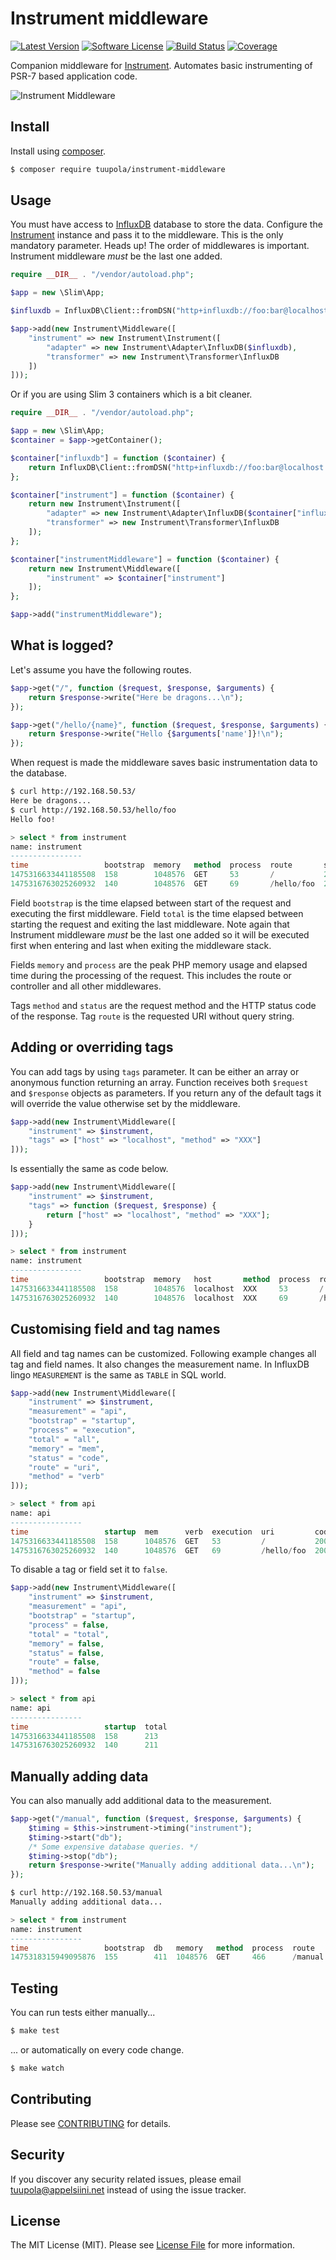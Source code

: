 # Instrument middleware

[![Latest Version](https://img.shields.io/packagist/v/tuupola/instrument-middleware.svg?style=flat-square)](https://packagist.org/packages/tuupola/instrument-middleware)
[![Software License](https://img.shields.io/badge/license-MIT-brightgreen.svg?style=flat-square)](LICENSE.md)
[![Build Status](https://img.shields.io/github/workflow/status/tuupola/instrument-middleware/Tests/master?style=flat-square)](https://github.com/tuupola/instrument-middleware/actions)
[![Coverage](https://img.shields.io/codecov/c/github/tuupola/instrument-middleware.svg?style=flat-square)](https://codecov.io/github/tuupola/instrument-middleware)

Companion middleware for [Instrument](https://github.com/tuupola/instrument). Automates basic instrumenting of PSR-7 based application code.

![Instrument Middleware](http://www.appelsiini.net/img/instrument-middleware-1400.png)

## Install

Install using [composer](https://getcomposer.org/).

``` bash
$ composer require tuupola/instrument-middleware
```

## Usage

You must have access to [InfluxDB](https://influxdata.com/) database to store the data. Configure the [Instrument](https://github.com/tuupola/instrument) instance and pass it to the middleware. This is the only mandatory parameter. Heads up! The order of middlewares is important. Instrument middleware *must* be the last one added.

``` php
require __DIR__ . "/vendor/autoload.php";

$app = new \Slim\App;

$influxdb = InfluxDB\Client::fromDSN("http+influxdb://foo:bar@localhost:8086/instrument");

$app->add(new Instrument\Middleware([
    "instrument" => new Instrument\Instrument([
        "adapter" => new Instrument\Adapter\InfluxDB($influxdb),
        "transformer" => new Instrument\Transformer\InfluxDB
    ])
]));
```

Or if you are using Slim 3 containers which is a bit cleaner.

``` php
require __DIR__ . "/vendor/autoload.php";

$app = new \Slim\App;
$container = $app->getContainer();

$container["influxdb"] = function ($container) {
    return InfluxDB\Client::fromDSN("http+influxdb://foo:bar@localhost:8086/instrument");
};

$container["instrument"] = function ($container) {
    return new Instrument\Instrument([
        "adapter" => new Instrument\Adapter\InfluxDB($container["influxdb"]),
        "transformer" => new Instrument\Transformer\InfluxDB
    ]);
};

$container["instrumentMiddleware"] = function ($container) {
    return new Instrument\Middleware([
        "instrument" => $container["instrument"]
    ]);
};

$app->add("instrumentMiddleware");
```

## What is logged?

Let's assume you have the following routes.

```php
$app->get("/", function ($request, $response, $arguments) {
    return $response->write("Here be dragons...\n");
});

$app->get("/hello/{name}", function ($request, $response, $arguments) {
    return $response->write("Hello {$arguments['name']}!\n");
});
```

When request is made the middleware saves basic instrumentation data to the database.

``` bash
$ curl http://192.168.50.53/
Here be dragons...
$ curl http://192.168.50.53/hello/foo
Hello foo!
```

``` sql
> select * from instrument
name: instrument
----------------
time                 bootstrap  memory   method  process  route       status  total
1475316633441185508  158        1048576  GET     53       /           200     213
1475316763025260932  140        1048576  GET     69       /hello/foo  200     211

```

Field `bootstrap` is the time elapsed between start of the request and executing
the first middleware. Field `total` is the time elapsed between starting the
request and exiting the last middleware. Note again that Instrument middleware
*must* be the last one added so it will be executed first when entering and
last when exiting the  middleware stack.

Fields `memory` and `process` are the peak PHP memory usage and elapsed time
during the processing of the request. This includes the route or controller and
all other middlewares.

Tags `method` and `status` are the request method and the HTTP status code of
the response. Tag `route` is the requested URI without query string.

## Adding or overriding tags

You can add tags by using `tags` parameter. It can be either an array or anonymous
function returning an array. Function receives both `$request` and `$response` objects
as parameters. If you return any of the default tags it will override the value
otherwise set by the middleware.

```php
$app->add(new Instrument\Middleware([
    "instrument" => $instrument,
    "tags" => ["host" => "localhost", "method" => "XXX"]
]));
```

Is essentially the same as code below.

```php
$app->add(new Instrument\Middleware([
    "instrument" => $instrument,
    "tags" => function ($request, $response) {
        return ["host" => "localhost", "method" => "XXX"];
    }
]));
```

```sql
> select * from instrument
name: instrument
----------------
time                 bootstrap  memory   host       method  process  route       status  total
1475316633441185508  158        1048576  localhost  XXX     53       /           200     213
1475316763025260932  140        1048576  localhost  XXX     69       /hello/foo  200     211
```

## Customising field and tag names

All field and tag names can be customized. Following example changes all tag
and field names. It also changes the measurement name. In InfluxDB lingo `MEASUREMENT`
is the same as `TABLE` in SQL world.


```php
$app->add(new Instrument\Middleware([
    "instrument" => $instrument,
    "measurement" = "api",
    "bootstrap" = "startup",
    "process" = "execution",
    "total" = "all",
    "memory" = "mem",
    "status" = "code",
    "route" = "uri",
    "method" = "verb"
]));
```

``` sql
> select * from api
name: api
----------------
time                 startup  mem      verb  execution  uri         code  all
1475316633441185508  158      1048576  GET   53         /           200   213
1475316763025260932  140      1048576  GET   69         /hello/foo  200   211
```

To disable a tag or field set it to `false`.

```php
$app->add(new Instrument\Middleware([
    "instrument" => $instrument,
    "measurement" = "api",
    "bootstrap" = "startup",
    "process" = false,
    "total" = "total",
    "memory" = false,
    "status" = false,
    "route" = false,
    "method" = false
]));
```

``` sql
> select * from api
name: api
----------------
time                 startup  total
1475316633441185508  158      213
1475316763025260932  140      211
```

## Manually adding data

You can also manually add additional data to the measurement.

```php
$app->get("/manual", function ($request, $response, $arguments) {
    $timing = $this->instrument->timing("instrument");
    $timing->start("db");
    /* Some expensive database queries. */
    $timing->stop("db");
    return $response->write("Manually adding additional data...\n");
});
````

``` bash
$ curl http://192.168.50.53/manual
Manually adding additional data...
```

``` sql
> select * from instrument
name: instrument
----------------
time                 bootstrap  db   memory   method  process  route    status  total
1475318315949095876  155        411  1048576  GET     466      /manual  200     623
```



## Testing

You can run tests either manually...

``` bash
$ make test
```

... or automatically on every code change.

``` bash
$ make watch
```

## Contributing

Please see [CONTRIBUTING](CONTRIBUTING.md) for details.

## Security

If you discover any security related issues, please email tuupola@appelsiini.net instead of using the issue tracker.

## License

The MIT License (MIT). Please see [License File](LICENSE.md) for more information.
